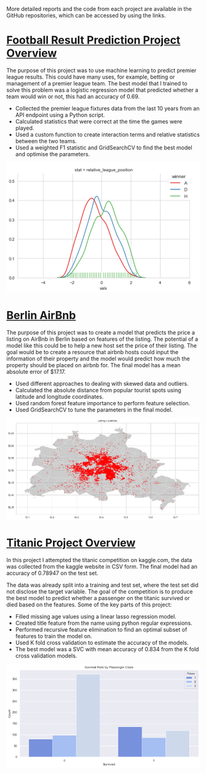 More detailed reports and the code from each project are available in the GitHub repositories, which can be accessed by using the links.

# [Football Result Prediction Project Overview](https://github.com/nickhill97/football_predictions)

The purpose of this project was to use machine learning to predict premier league results. This could have many uses, for example, betting or management of a premier league team. The best model that I trained to solve this problem was a logistic regression model that predicted whether a team would win or not, this had an accuracy of 0.69.

- Collected the premier league fixtures data from the last 10 years from an API endpoint using a Python script.
- Calculated statistics that were correct at the time the games were played.
- Used a custom function to create interaction terms and relative statistics between the two teams.
- Used a weighted F1 statistic and GridSearchCV to find the best model and optimise the parameters.

<img src='images/football_predictions.png' width='600' />
  
  
# [Berlin AirBnb](https://github.com/nickhill97/berlin_airbnb)

The purpose of this project was to create a model that predicts the price a listing on AirBnb in Berlin based on features of the listing. The potential of a model like this could be to help a new host set the price of their listing. The goal would be to create a resource that airbnb hosts could input the information of their property and the model would predict how much the property should be placed on airbnb for. The final model has a mean absolute error of $17.17.

- Used different approaches to dealing with skewed data and outliers.
- Calculated the absolute distance from popular tourist spots using latitude and longitude coordinates.
- Used random forest feature importance to perform feature selection.
- Used GridSearchCV to tune the parameters in the final model.

<img src='images/berlin_airbnb.png'/>
  
  
# [Titanic Project Overview](https://github.com/nickhill97/titanic)
  
  
In this project I attempted the titanic competition on kaggle.com, the data was collected from the kaggle website in CSV form. The final model had an accuracy of 0.78947 on the test set.

The data was already split into a training and test set, where the test set did not disclose the target variable. The goal of the competition is to produce the best model to predict whether a passenger on the titanic survived or died based on the features. Some of the key parts of this project:

- Filled missing age values using a linear lasso regression model.
- Created title feature from the name using python regular expressions.
- Performed recursive feature elimination to find an optimal subset of features to train the model on.
- Used K fold cross validation to estimate the accuracy of the models.
- The best model was a SVC with mean accuracy of 0.834 from the K fold cross validation models.

<img src='images/titanic.png'/>

